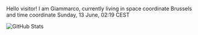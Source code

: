 Hello visitor! I am Giammarco, currently living in space coordinate Brussels and time coordinate Sunday, 13 June, 02:19 CEST

![GitHub Stats](https://github-readme-stats.vercel.app/api?username=grcasanova)
